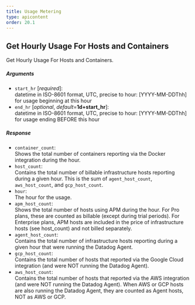 ```yaml
---
title: Usage Metering
type: apicontent
order: 20.1
---
```


## Get Hourly Usage For Hosts and Containers

Get Hourly Usage For Hosts and Containers.

##### Arguments
* `start_hr` [*required*]:  
    datetime in ISO-8601 format, UTC, precise to hour: [YYYY-MM-DDThh] for usage beginning at this hour
* `end_hr` [*optional*, *default*=**1d+start_hr**]:  
    datetime in ISO-8601 format, UTC, precise to hour: [YYYY-MM-DDThh] for usage ending BEFORE this hour

##### Response

* `container_count`:  
    Shows the total number of containers reporting via the Docker integration during the hour.
* `host_count`:  
    Contains the total number of billable infrastructure hosts reporting during a given hour.
    This is the sum of `agent_host_count`, `aws_host_count`, and `gcp_host_count`.
* `hour`:  
    The hour for the usage.
* `apm_host_count`:  
    Shows the total number of hosts using APM during the hour. For Pro plans, these are counted as billable (except during trial periods). For Enterprise plans, APM hosts are included in the price of infrastructure hosts (see host_count) and not billed separately.
* `agent_host_count`:  
    Contains the total number of infrastructure hosts reporting during a given hour that were running the Datadog Agent.
* `gcp_host_count`:  
    Contains the total number of hosts that reported via the Google Cloud integration (and were NOT running the Datadog Agent).
* `aws_host_count`:  
    Contains the total number of hosts that reported via the AWS integration (and were NOT running the Datadog Agent).
    When AWS or GCP hosts are also running the Datadog Agent, they are counted as Agent hosts, NOT as AWS or GCP.
